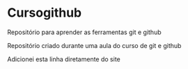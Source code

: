 # Cursogithub
 Repositório para aprender as ferramentas git e github

Repositório criado durante uma aula do curso de git e github

Adicionei esta linha diretamente do site
